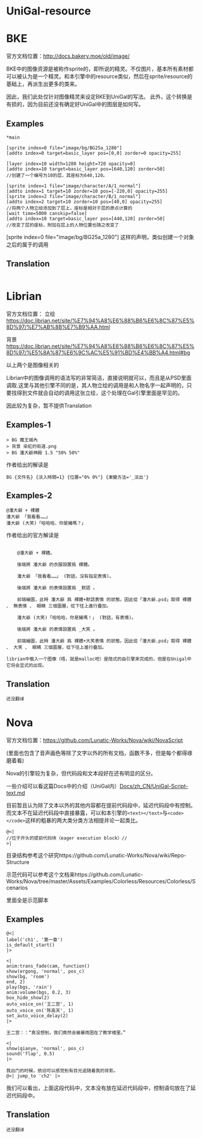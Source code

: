 # UniGal-resource

# BKE

官方文档位置：http://docs.bakery.moe/old/image/

BKE中的图像资源是被称作sprite的，即所说的精灵。不仅图片，基本所有素材都可以被认为是一个精灵。和本引擎中的resource类似，然后在sprite/resource的基础上，再派生出更多的类来。

因此，我们此处仅针对图像精灵来设定BKE到UniGal的写法。
此外，这个转换是有损的，因为目前还没有确定好UniGal中的图层是如何写。


## Examples

```
*main

[sprite index=0 file="image/bg/BG25a_1280"]
[addto index=0 target=basic_layer pos=[0,0] zorder=0 opacity=255]

[layer index=10 width=1280 height=720 opacity=0]
[addto index=10 target=basic_layer pos=[640,120] zorder=50]
//创建了一个编号为10的层，其座标为640,120。

[sprite index=1 file="image/character/A/1_normal"]
[addto index=1 target=10 zorder=10 pos=[-220,0] opacity=255]
[sprite index=2 file="image/character/B/1_normal"]
[addto index=2 target=10 zorder=10 pos=[40,0] opacity=255]
//将两个人物立绘添加到了层上，座标是相对于层的原点计算的
[wait time=5000 canskip=false]
[addto index=10 target=basic_layer pos=[440,120] zorder=50]
//改变了层的座标，附加在层上的人物位置也随之改变了

```
[sprite index=0 file="image/bg/BG25a_1280"]
这样的声明，类似创建一个对象<resource>
之后的属于<action>的调用


## Translation

```

```

# Librian

官方文档位置：
立绘 https://doc.librian.net/site/%E7%94%A8%E6%88%B6%E6%8C%87%E5%8D%97/%E7%AB%8B%E7%B9%AA.html

背景 https://doc.librian.net/site/%E7%94%A8%E6%88%B6%E6%8C%87%E5%8D%97/%E5%8A%87%E6%9C%AC%E5%91%BD%E4%BB%A4.html#bg

以上两个是图像相关的

Librian中的图像调用的语法写的非常简洁，直接说明就可以，而且是从PSD里面调取.这里与其他引擎不同的是，其人物立绘的调用是和人物名字一起声明的，只要找得到文件就会自动的调用这张立绘，这个处理在Gal引擎里面是罕见的。

因此较为复杂，暂不提供Translation

## Examples-1

```
> BG 魔王城內
> 背景 染紅的街道.png
> BG 潘大爺神殿 1.5 "50% 50%"
```
作者给出的解读是

```
BG {文件名} {淡入時間=1} {位置="0% 0%"} {漸變方法='_淡出'}
```
## Examples-2
```
@潘大爺 + 裸體    
潘大爺 「我看看……」
潘大爺 (大笑)「哈哈哈，你是豬嗎？」

```
作者给出的官方解读是
```

    @潘大爺 + 裸體。
    
    後端將 潘大爺 的衣服設置爲 裸體。
    
    潘大爺 「我看看……」 (對話，沒有指定表情)。
    
    後端將 潘大爺 的表情設置爲 _默認 。
    
    前端繪圖，此時 潘大爺 爲 裸體+默認表情 的狀態。因此從「潘大爺.psd」取得 裸體 、 無表情 、 眼睛 三個圖層，從下往上進行疊加。
    
    潘大爺 (大笑)「哈哈哈，你是豬嗎！」 (對話，有表情)。
    
    後端將 潘大爺 的表情設置爲 _大笑 。
    
    前端繪圖，此時 潘大爺 爲 裸體+大笑表情 的狀態。因此從「潘大爺.psd」取得 裸體 、 大笑 、 眼睛 三個圖層，從下往上進行疊加。

librian中载入一个图像（唔，就是malloc吧）是隐式的由引擎来完成的，但是在Unigal中它将会显式的出现。
```

## Translation

```
还没翻译
```

# Nova

官方文档位置：https://github.com/Lunatic-Works/Nova/wiki/NovaScript

(里面也包含了音声画色等除了文字以外的所有文档，函数不多，但是每个都得琢磨着看)

Nova的引擎较为复杂，但代码段和文本段好在还有明显的区分。

一些介绍可以看这篇Docs中的介绍（UniGal内）[Docs/zh_CN/UniGal-Script-text.md](https://github.com/Uni-Gal/UniGal-Script/blob/master/Docs/zh_CN/UniGal-Script-text.md)

目前暂且认为除了文本以外的其他内容都在提前代码段中，延迟代码段中有控制。而文本不在延迟代码段中直接暴露，可以和本引擎的```<text></text>```与```<code></code>```这样的粗暴的两大类分类方法相提并论一起类比。

```
@<|
//位于开头的提前代码块（eager execution block）//
>|
```

目录结构参考这个研究https://github.com/Lunatic-Works/Nova/wiki/Repo-Structure

示范代码可以参考这个文档来https://github.com/Lunatic-Works/Nova/tree/master/Assets/Examples/Colorless/Resources/Colorless/Scenarios

里面全是示范脚本

## Examples

```
@<|
label('ch1', '第一章')
is_default_start()
|>

<|
anim:trans_fade(cam, function()
show(ergong, 'normal', pos_c)
show(bg, 'room')
end, 2)
play(bgs, 'rain')
anim:volume(bgs, 0.2, 3)
box_hide_show(2)
auto_voice_on('王二宫', 1)
auto_voice_on('陈高天', 1)
set_auto_voice_delay(2)
|>

王二宫：：“真没想到，我们竟然会被暴雨困在了教学楼里。”

<|
show(qianye, 'normal', pos_c)
sound('flap', 0.5)
|>

我出门的时候，依旧可以感觉到有目光追随着我的背影。
@<| jump_to 'ch2' |>
```

我们可以看出，上面这段代码中，文本没有放在延迟代码段中，控制语句放在了延迟代码段中。

## Translation

```
还没翻译
```